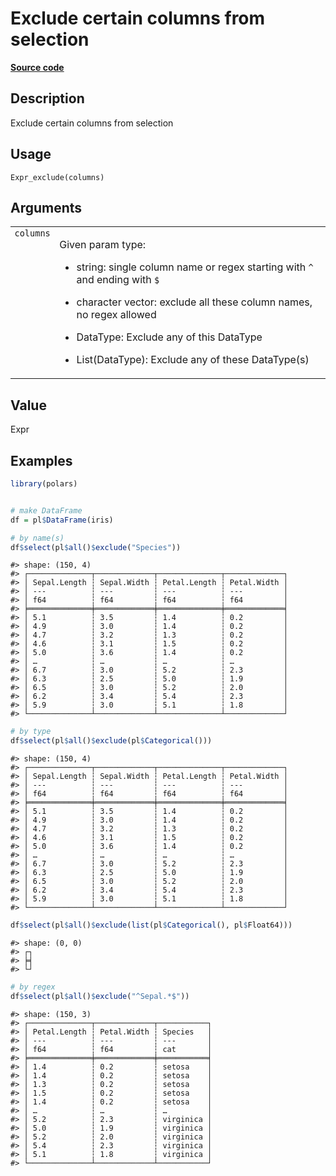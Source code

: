 

# Exclude certain columns from selection

[**Source code**](https://github.com/pola-rs/r-polars/tree/97c09bc0a6fc3d166744dbddd037b49e8d8fc6c2/R/expr__expr.R#L1133)

## Description

Exclude certain columns from selection

## Usage

<pre><code class='language-R'>Expr_exclude(columns)
</code></pre>

## Arguments

<table>
<tr>
<td style="white-space: nowrap; font-family: monospace; vertical-align: top">
<code id="Expr_exclude_:_columns">columns</code>
</td>
<td>

Given param type:

<ul>
<li>

string: single column name or regex starting with <code>^</code> and
ending with <code>$</code>

</li>
<li>

character vector: exclude all these column names, no regex allowed

</li>
<li>

DataType: Exclude any of this DataType

</li>
<li>

List(DataType): Exclude any of these DataType(s)

</li>
</ul>
</td>
</tr>
</table>

## Value

Expr

## Examples

``` r
library(polars)


# make DataFrame
df = pl$DataFrame(iris)

# by name(s)
df$select(pl$all()$exclude("Species"))
```

    #> shape: (150, 4)
    #> ┌──────────────┬─────────────┬──────────────┬─────────────┐
    #> │ Sepal.Length ┆ Sepal.Width ┆ Petal.Length ┆ Petal.Width │
    #> │ ---          ┆ ---         ┆ ---          ┆ ---         │
    #> │ f64          ┆ f64         ┆ f64          ┆ f64         │
    #> ╞══════════════╪═════════════╪══════════════╪═════════════╡
    #> │ 5.1          ┆ 3.5         ┆ 1.4          ┆ 0.2         │
    #> │ 4.9          ┆ 3.0         ┆ 1.4          ┆ 0.2         │
    #> │ 4.7          ┆ 3.2         ┆ 1.3          ┆ 0.2         │
    #> │ 4.6          ┆ 3.1         ┆ 1.5          ┆ 0.2         │
    #> │ 5.0          ┆ 3.6         ┆ 1.4          ┆ 0.2         │
    #> │ …            ┆ …           ┆ …            ┆ …           │
    #> │ 6.7          ┆ 3.0         ┆ 5.2          ┆ 2.3         │
    #> │ 6.3          ┆ 2.5         ┆ 5.0          ┆ 1.9         │
    #> │ 6.5          ┆ 3.0         ┆ 5.2          ┆ 2.0         │
    #> │ 6.2          ┆ 3.4         ┆ 5.4          ┆ 2.3         │
    #> │ 5.9          ┆ 3.0         ┆ 5.1          ┆ 1.8         │
    #> └──────────────┴─────────────┴──────────────┴─────────────┘

``` r
# by type
df$select(pl$all()$exclude(pl$Categorical()))
```

    #> shape: (150, 4)
    #> ┌──────────────┬─────────────┬──────────────┬─────────────┐
    #> │ Sepal.Length ┆ Sepal.Width ┆ Petal.Length ┆ Petal.Width │
    #> │ ---          ┆ ---         ┆ ---          ┆ ---         │
    #> │ f64          ┆ f64         ┆ f64          ┆ f64         │
    #> ╞══════════════╪═════════════╪══════════════╪═════════════╡
    #> │ 5.1          ┆ 3.5         ┆ 1.4          ┆ 0.2         │
    #> │ 4.9          ┆ 3.0         ┆ 1.4          ┆ 0.2         │
    #> │ 4.7          ┆ 3.2         ┆ 1.3          ┆ 0.2         │
    #> │ 4.6          ┆ 3.1         ┆ 1.5          ┆ 0.2         │
    #> │ 5.0          ┆ 3.6         ┆ 1.4          ┆ 0.2         │
    #> │ …            ┆ …           ┆ …            ┆ …           │
    #> │ 6.7          ┆ 3.0         ┆ 5.2          ┆ 2.3         │
    #> │ 6.3          ┆ 2.5         ┆ 5.0          ┆ 1.9         │
    #> │ 6.5          ┆ 3.0         ┆ 5.2          ┆ 2.0         │
    #> │ 6.2          ┆ 3.4         ┆ 5.4          ┆ 2.3         │
    #> │ 5.9          ┆ 3.0         ┆ 5.1          ┆ 1.8         │
    #> └──────────────┴─────────────┴──────────────┴─────────────┘

``` r
df$select(pl$all()$exclude(list(pl$Categorical(), pl$Float64)))
```

    #> shape: (0, 0)
    #> ┌┐
    #> ╞╡
    #> └┘

``` r
# by regex
df$select(pl$all()$exclude("^Sepal.*$"))
```

    #> shape: (150, 3)
    #> ┌──────────────┬─────────────┬───────────┐
    #> │ Petal.Length ┆ Petal.Width ┆ Species   │
    #> │ ---          ┆ ---         ┆ ---       │
    #> │ f64          ┆ f64         ┆ cat       │
    #> ╞══════════════╪═════════════╪═══════════╡
    #> │ 1.4          ┆ 0.2         ┆ setosa    │
    #> │ 1.4          ┆ 0.2         ┆ setosa    │
    #> │ 1.3          ┆ 0.2         ┆ setosa    │
    #> │ 1.5          ┆ 0.2         ┆ setosa    │
    #> │ 1.4          ┆ 0.2         ┆ setosa    │
    #> │ …            ┆ …           ┆ …         │
    #> │ 5.2          ┆ 2.3         ┆ virginica │
    #> │ 5.0          ┆ 1.9         ┆ virginica │
    #> │ 5.2          ┆ 2.0         ┆ virginica │
    #> │ 5.4          ┆ 2.3         ┆ virginica │
    #> │ 5.1          ┆ 1.8         ┆ virginica │
    #> └──────────────┴─────────────┴───────────┘
